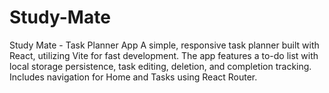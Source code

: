# Study-Mate
Study Mate - Task Planner App A simple, responsive task planner built with React, utilizing Vite for fast development. The app features a to-do list with local storage persistence, task editing, deletion, and completion tracking. Includes navigation for Home and Tasks using React Router.
